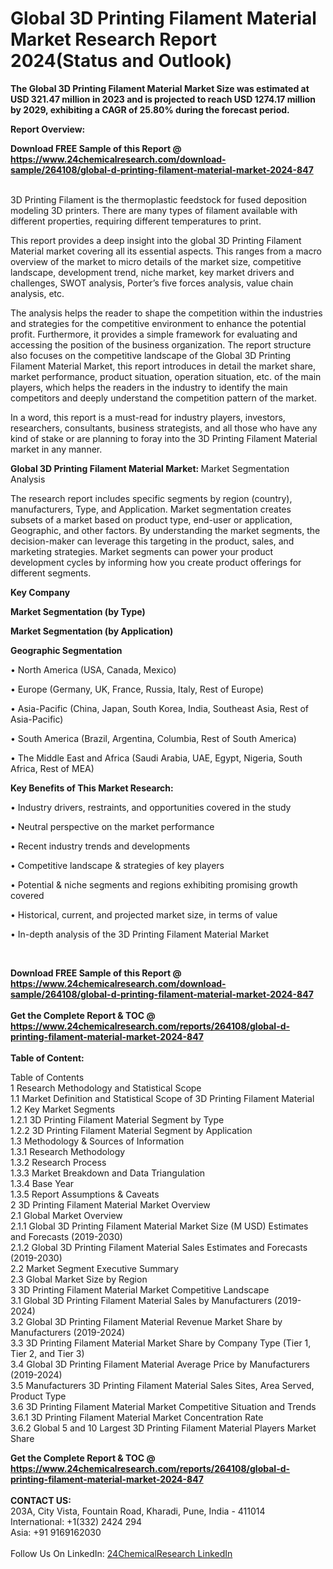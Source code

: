 <h1>Global 3D Printing Filament Material Market Research Report 2024(Status and Outlook)</h1><p><strong>The Global 3D Printing Filament Material Market Size was estimated at USD 321.47 million in 2023 and is projected to reach USD 1274.17 million by 2029, exhibiting a CAGR of 25.80% during the forecast period.</strong></p><p>
</p><p><strong>Report Overview:</strong></p><div><b>Download FREE Sample of this Report @ 
            <a href="https://www.24chemicalresearch.com/download-sample/264108/global-d-printing-filament-material-market-2024-847">
            https://www.24chemicalresearch.com/download-sample/264108/global-d-printing-filament-material-market-2024-847</a></b></div><br><p>
</p><p>3D Printing Filament is the thermoplastic feedstock for fused deposition modeling 3D printers. There are many types of filament available with different properties, requiring different temperatures to print.</p><p>
This report provides a deep insight into the global 3D Printing Filament Material market covering all its essential aspects. This ranges from a macro overview of the market to micro details of the market size, competitive landscape, development trend, niche market, key market drivers and challenges, SWOT analysis, Porter’s five forces analysis, value chain analysis, etc.</p><p>
The analysis helps the reader to shape the competition within the industries and strategies for the competitive environment to enhance the potential profit. Furthermore, it provides a simple framework for evaluating and accessing the position of the business organization. The report structure also focuses on the competitive landscape of the Global 3D Printing Filament Material Market, this report introduces in detail the market share, market performance, product situation, operation situation, etc. of the main players, which helps the readers in the industry to identify the main competitors and deeply understand the competition pattern of the market.</p><p>
In a word, this report is a must-read for industry players, investors, researchers, consultants, business strategists, and all those who have any kind of stake or are planning to foray into the 3D Printing Filament Material market in any manner.</p><p>
<strong>Global 3D Printing Filament Material Market: </strong>Market Segmentation Analysis</p><p>
The research report includes specific segments by region (country), manufacturers, Type, and Application. Market segmentation creates subsets of a market based on product type, end-user or application, Geographic, and other factors. By understanding the market segments, the decision-maker can leverage this targeting in the product, sales, and marketing strategies. Market segments can power your product development cycles by informing how you create product offerings for different segments.</p><p>
<strong>Key Company</strong></p><p>
</p><p>
</p><p></p><p>
<strong>Market Segmentation (by Type)</strong></p><p>
</p><p>
</p><p></p><p>
<strong>Market Segmentation (by Application)</strong></p><p>
</p><p>
</p><p></p><p>
<strong>Geographic Segmentation</strong></p><p>
• North America (USA, Canada, Mexico)</p><p>
• Europe (Germany, UK, France, Russia, Italy, Rest of Europe)</p><p>
• Asia-Pacific (China, Japan, South Korea, India, Southeast Asia, Rest of Asia-Pacific)</p><p>
• South America (Brazil, Argentina, Columbia, Rest of South America)</p><p>
• The Middle East and Africa (Saudi Arabia, UAE, Egypt, Nigeria, South Africa, Rest of MEA)</p><p>
</p><p>
<strong>Key Benefits of This Market Research:</strong></p><p>
• Industry drivers, restraints, and opportunities covered in the study</p><p>
• Neutral perspective on the market performance</p><p>
• Recent industry trends and developments</p><p>
• Competitive landscape &amp; strategies of key players</p><p>
• Potential &amp; niche segments and regions exhibiting promising growth covered</p><p>
• Historical, current, and projected market size, in terms of value</p><p>
• In-depth analysis of the 3D Printing Filament Material Market</p><p>
 </p><div><b>Download FREE Sample of this Report @ 
            <a href="https://www.24chemicalresearch.com/download-sample/264108/global-d-printing-filament-material-market-2024-847">
            https://www.24chemicalresearch.com/download-sample/264108/global-d-printing-filament-material-market-2024-847</a></b></div><br><div><b>Get the Complete Report & TOC @ 
            <a href="https://www.24chemicalresearch.com/reports/264108/global-d-printing-filament-material-market-2024-847">
            https://www.24chemicalresearch.com/reports/264108/global-d-printing-filament-material-market-2024-847</a></b></div><br>
            <b>Table of Content:</b><p>Table of Contents<br />
1 Research Methodology and Statistical Scope<br />
1.1 Market Definition and Statistical Scope of 3D Printing Filament Material<br />
1.2 Key Market Segments<br />
1.2.1 3D Printing Filament Material Segment by Type<br />
1.2.2 3D Printing Filament Material Segment by Application<br />
1.3 Methodology & Sources of Information<br />
1.3.1 Research Methodology<br />
1.3.2 Research Process<br />
1.3.3 Market Breakdown and Data Triangulation<br />
1.3.4 Base Year<br />
1.3.5 Report Assumptions & Caveats<br />
2 3D Printing Filament Material Market Overview<br />
2.1 Global Market Overview<br />
2.1.1 Global 3D Printing Filament Material Market Size (M USD) Estimates and Forecasts (2019-2030)<br />
2.1.2 Global 3D Printing Filament Material Sales Estimates and Forecasts (2019-2030)<br />
2.2 Market Segment Executive Summary<br />
2.3 Global Market Size by Region<br />
3 3D Printing Filament Material Market Competitive Landscape<br />
3.1 Global 3D Printing Filament Material Sales by Manufacturers (2019-2024)<br />
3.2 Global 3D Printing Filament Material Revenue Market Share by Manufacturers (2019-2024)<br />
3.3 3D Printing Filament Material Market Share by Company Type (Tier 1, Tier 2, and Tier 3)<br />
3.4 Global 3D Printing Filament Material Average Price by Manufacturers (2019-2024)<br />
3.5 Manufacturers 3D Printing Filament Material Sales Sites, Area Served, Product Type<br />
3.6 3D Printing Filament Material Market Competitive Situation and Trends<br />
3.6.1 3D Printing Filament Material Market Concentration Rate<br />
3.6.2 Global 5 and 10 Largest 3D Printing Filament Material Players Market Share </p><div><b>Get the Complete Report & TOC @ 
            <a href="https://www.24chemicalresearch.com/reports/264108/global-d-printing-filament-material-market-2024-847">
            https://www.24chemicalresearch.com/reports/264108/global-d-printing-filament-material-market-2024-847</a></b></div><br><b>CONTACT US:</b><br>
            203A, City Vista, Fountain Road, Kharadi, Pune, India - 411014<br>
            International: +1(332) 2424 294<br>
            Asia: +91 9169162030 <br><br>
            Follow Us On LinkedIn: <a href="https://www.linkedin.com/company/24chemicalresearch/">24ChemicalResearch LinkedIn</a>